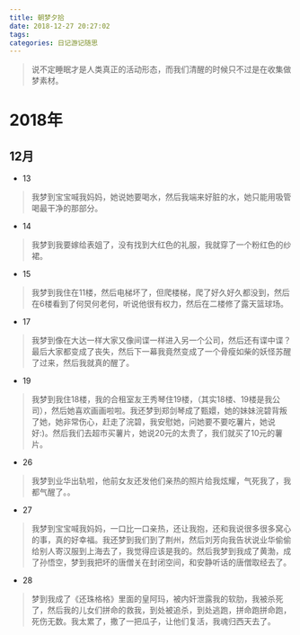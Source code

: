```yaml
---
title: 朝梦夕拾
date: 2018-12-27 20:27:02
tags:
categories: 日记游记随思
---
```


>说不定睡眠才是人类真正的活动形态，而我们清醒的时候只不过是在收集做梦素材。

# 2018年

## 12月

+ 13
>我梦到宝宝喊我妈妈，她说她要喝水，然后我端来好脏的水，她只能用吸管喝最干净的那部分。

+ 14
>我梦到我要嫁给表姐了，没有找到大红色的礼服，我就穿了一个粉红色的纱裙。

+ 15
>我梦到我住在11楼，然后电梯坏了，但爬楼梯，爬了好久好久都没到，然后在6楼看到了何炅何老何，听说他很有权力，然后在二楼修了露天篮球场。

+ 17
>我梦到像在大达一样大家又像间谍一样进入另一个公司，然后还有谍中谍？最后大家都变成了丧失，然后下一幕我竟然变成了一个骨瘦如柴的妖怪苏醒了过来，然后我就真的醒了。

+ 19
>我梦到我住18楼，我的合租室友王秀琴住19楼，（其实18楼、19楼是我公司），然后她喜欢画画啦啦。我还梦到郑剑琴成了甄嬛，她的妹妹浣碧背叛了她，她非常伤心，赶走了浣碧，我安慰她，问她要不要吃薯片，她说好:)。然后我们去超市买薯片，她说20元的太贵了，我们就买了10元的薯片。

+ 26
>我梦到业华出轨啦，他前女友还发他们亲热的照片给我炫耀，气死我了，我都气醒了。。

+ 27
>我梦到宝宝喊我妈妈，一口比一口亲热，还让我抱，还和我说很多很多窝心的事，真的好幸福。我还梦到我们到了荆州，然后刘芳向我告状说业华偷偷给别人寄汉服到上海去了，我觉得应该是我的。然后我梦到我成了黄渤，成了孙悟空，梦到我把坏的唐僧关在封闭空间，和安静听话的唐僧取经去了。

+ 28
>梦到我成了《还珠格格》里面的皇阿玛，被内奸泄露我的软肋，我被杀死了，然后我的儿女们拼命的救我，到处被追杀，到处逃跑，拼命跑拼命跑，死伤无数。我太累了，撒了一把瓜子，让他们复活，我魂归西天去了。
